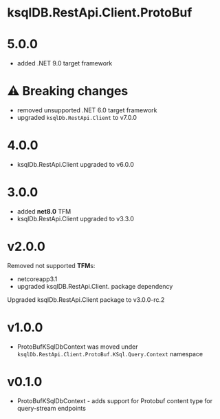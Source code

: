 # ksqlDB.RestApi.Client.ProtoBuf

# 5.0.0
- added .NET 9.0 target framework

# ⚠️ Breaking changes
- removed unsupported .NET 6.0 target framework
- upgraded `ksqlDb.RestApi.Client` to v7.0.0

# 4.0.0
- ksqlDb.RestApi.Client upgraded to v6.0.0

# 3.0.0
- added **net8.0** TFM
- ksqlDb.RestApi.Client upgraded to v3.3.0

# v2.0.0
Removed not supported **TFM**s:
- netcoreapp3.1
- upgraded ksqlDB.RestApi.Client. package dependency

Upgraded ksqlDb.RestApi.Client package to v3.0.0-rc.2

# v1.0.0
- ProtoBufKSqlDbContext was moved under `ksqlDb.RestApi.Client.ProtoBuf.KSql.Query.Context` namespace

# v0.1.0
- ProtoBufKSqlDbContext - adds support for Protobuf content type for query-stream endpoints
